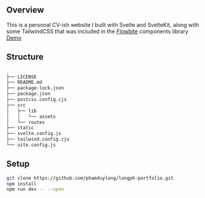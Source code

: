 ## Overview

This is a personal CV-ish website I built with Svelte and SvelteKit, along with some TailwindCSS that was included in the [Flowbite](https://flowbite.com/docs/getting-started/introduction/) components library <br/>
[Demo](https://longph.com)

## Structure

```bash
.
├── LICENSE
├── README.md
├── package-lock.json
├── package.json
├── postcss.config.cjs
├── src
│   ├── lib
│   │   └── assets
│   └── routes
├── static
├── svelte.config.js
├── tailwind.config.cjs
└── vite.config.js
```

## Setup

```bash
git clone https://github.com/phamduylong/longph-portfolio.git
npm install
npm run dev -- --open
```
